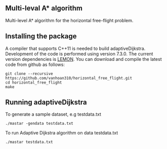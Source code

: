 ## Multi-leval A* algorithm ##
Multi-level A* algorithm for the horizontal free-flight problem. 

## Installing the package ##

A compiler that supports C++11 is needed to build adaptiveDijkstra. Development of the code is performed using version 7.3.0. The current version dependencies is [LEMON](https://lemon.cs.elte.hu/trac/lemon). You can download and compile the latest code from github as follows:

```
git clone --recursive https://github.com/vanhoan310/horizontal_free_flight.git
cd horizontal_free_flight
make
```

## Running adaptiveDijkstra ##

To generate a sample dataset, e.g testdata.txt
```
./mastar -gendata testdata.txt
```

To run Adaptive Dijkstra algorithm on data testdata.txt
```
./mastar testdata.txt
```
